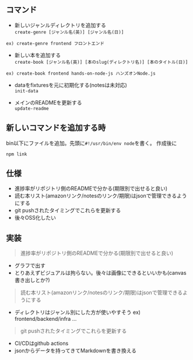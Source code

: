 ## コマンド
- 新しいジャンルディレクトリを追加する  
`create-genre [ジャンル名(英)] [ジャンル名(日)]`
```
ex) create-genre frontend フロントエンド
```

- 新しい本を追加する  
`create-book [ジャンル名(英)] [本のslug(ディレクトリ名)] [本のタイトル(日)]`
```
ex) create-book frontend hands-on-node-js ハンズオンNode.js
```

- dataをfixturesを元に初期化する(notesは未対応)  
`init-data`

- メインのREADMEを更新する  
`update-readme`

## 新しいコマンドを追加する時
bin以下にファイルを追加。先頭に`#!/usr/bin/env node`を書く。
作成後に
```
npm link
```

## 仕様
- 進捗率がリポジトリ側のREADMEで分かる(期限別で出せると良い)
- 読む本リスト(amazonリンク/notesのリンク/期限)はjsonで管理できるようにする
- git pushされたタイミングでこれらを更新する
- 後々OSS化したい

## 実装
> 進捗率がリポジトリ側のREADMEで分かる(期限別で出せると良い)
- グラフで出す
- とりあえずビジュアルは拘らない。後々は画像にできるといいかも(canvas書き出しとか?)

> 読む本リスト(amazonリンク/notesのリンク/期限)はjsonで管理できるようにする
- ディレクトリはジャンル別にした方が使いやすそう
ex) frontend/backend/infra ...

> git pushされたタイミングでこれらを更新する
- CI/CDはgithub actions
- jsonからデータを持ってきてMarkdownを書き換える
